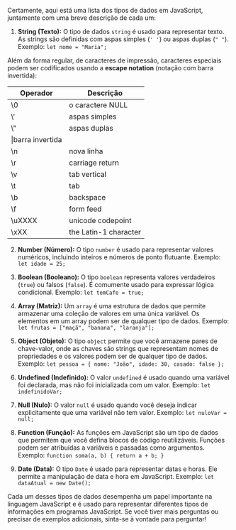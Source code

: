 
Certamente, aqui está uma lista dos tipos de dados em JavaScript, juntamente com uma breve descrição de cada um:

1. **String (Texto):** O tipo de dados `string` é usado para representar texto. As strings são definidas com aspas simples (`' '`) ou aspas duplas (`" "`). Exemplo: `let nome = "Maria";`

Além da forma regular, de caracteres de impressão, caracteres especiais podem ser codificados usando a **escape notation** (notação com barra invertida):

|Operador|Descrição|
|---|---|
|\\0|o caractere NULL|
|\\'|aspas simples|
|\\"|aspas duplas|
|\\|barra invertida|
|\\n|nova linha|
|\\r|carriage return|
|\\v|tab vertical|
|\\t|tab|
|\\b|backspace|
|\\f|form feed|
|\\uXXXX|unicode codepoint|
|\\xXX|the Latin-1 character|


2. **Number (Número):** O tipo `number` é usado para representar valores numéricos, incluindo inteiros e números de ponto flutuante. Exemplo: `let idade = 25;`

3. **Boolean (Booleano):** O tipo `boolean` representa valores verdadeiros (`true`) ou falsos (`false`). É comumente usado para expressar lógica condicional. Exemplo: `let temCafe = true;`

4. **Array (Matriz):** Um `array` é uma estrutura de dados que permite armazenar uma coleção de valores em uma única variável. Os elementos em um array podem ser de qualquer tipo de dados. Exemplo: `let frutas = ["maçã", "banana", "laranja"];`

5. **Object (Objeto):** O tipo `object` permite que você armazene pares de chave-valor, onde as chaves são strings que representam nomes de propriedades e os valores podem ser de qualquer tipo de dados. Exemplo: `let pessoa = { nome: "João", idade: 30, casado: false };`

6. **Undefined (Indefinido):** O valor `undefined` é usado quando uma variável foi declarada, mas não foi inicializada com um valor. Exemplo: `let indefinidoVar;`

7. **Null (Nulo):** O valor `null` é usado quando você deseja indicar explicitamente que uma variável não tem valor. Exemplo: `let nuloVar = null;`

8. **Function (Função):** As funções em JavaScript são um tipo de dados que permitem que você defina blocos de código reutilizáveis. Funções podem ser atribuídas a variáveis e passadas como argumentos. Exemplo: `function soma(a, b) { return a + b; }`

9. **Date (Data):** O tipo `Date` é usado para representar datas e horas. Ele permite a manipulação de data e hora em JavaScript. Exemplo: `let dataAtual = new Date();`

Cada um desses tipos de dados desempenha um papel importante na linguagem JavaScript e é usado para representar diferentes tipos de informações em programas JavaScript. Se você tiver mais perguntas ou precisar de exemplos adicionais, sinta-se à vontade para perguntar!